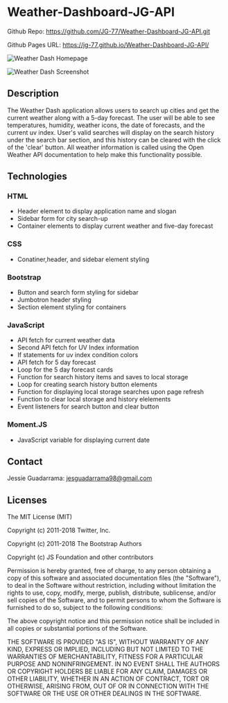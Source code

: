 # Weather-Dashboard-JG-API

Github Repo: https://github.com/JG-77/Weather-Dashboard-JG-API.git

Github Pages URL: https://jg-77.github.io/Weather-Dashboard-JG-API/

![Weather Dash Homepage](https://user-images.githubusercontent.com/76461629/116637357-888a3400-a918-11eb-9382-6f39fbb61f0d.png)

![Weather Dash Screenshot](https://user-images.githubusercontent.com/76461629/115128337-ff771280-9f91-11eb-9f11-d7770a8b7a40.png)

## Description 

The Weather Dash application allows users to search up cities and get the current weather along with a 5-day forecast. The user will be able to see temperatures, humidity, weather icons, the date of forecasts, and the current uv index. User's valid searches will display on the search history under the search bar section, and this history can be cleared with the click of the 'clear' button. All weather information is called using the Open Weather API documentation to help make this functionality possible.

## Technologies

### HTML 

* Header element to display application name and slogan
* Sidebar form for city search-up
* Container elements to display current weather and five-day forecast

### CSS

* Conatiner,header, and sidebar element styling

### Bootstrap

* Button and search form styling for sidebar
* Jumbotron header styling
* Section element styling for containers

### JavaScript

* API fetch for current weather data
* Second API fetch for UV Index information
* If statements for uv index condition colors
* API fetch for 5 day forecast
* Loop for the 5 day forecast cards
* Function for search history items and saves to local storage
* Loop for creating search history button elements
* Function for displaying local storage searches upon page refresh
* Function to clear local storage and history elelements
* Event listeners for search button and clear button

### Moment.JS

* JavaScript variable for displaying current date

## Contact 

Jessie Guadarrama: <jesguadarrama98@gmail.com>

## Licenses

The MIT License (MIT)

Copyright (c) 2011-2018 Twitter, Inc.

Copyright (c) 2011-2018 The Bootstrap Authors

Copyright (c) JS Foundation and other contributors

Permission is hereby granted, free of charge, to any person obtaining a copy of this software and associated documentation files (the "Software"), to deal in the Software without restriction, including without limitation the rights to use, copy, modify, merge, publish, distribute, sublicense, and/or sell copies of the Software, and to permit persons to whom the Software is furnished to do so, subject to the following conditions:

The above copyright notice and this permission notice shall be included in all copies or substantial portions of the Software.

THE SOFTWARE IS PROVIDED "AS IS", WITHOUT WARRANTY OF ANY KIND, EXPRESS OR IMPLIED, INCLUDING BUT NOT LIMITED TO THE WARRANTIES OF MERCHANTABILITY, FITNESS FOR A PARTICULAR PURPOSE AND NONINFRINGEMENT. IN NO EVENT SHALL THE AUTHORS OR COPYRIGHT HOLDERS BE LIABLE FOR ANY CLAIM, DAMAGES OR OTHER LIABILITY, WHETHER IN AN ACTION OF CONTRACT, TORT OR OTHERWISE, ARISING FROM, OUT OF OR IN CONNECTION WITH THE SOFTWARE OR THE USE OR OTHER DEALINGS IN THE SOFTWARE.
